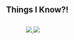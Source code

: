 

<!-- Technologies -->
<div id="user-content-toc">
  <ul align="center">
    <summary><h2 style="display: inline-block">Things I Know?!  </h2></summary>
  </ul>
</div>
<p align="center">
  <a href="https://skillicons.dev">
    <img src="https://skillicons.dev/icons?i=c,cpp,cs,html,css,js,ts,docker,git,kubernetes,mongodb,postman"  />
    <img src="https://skillicons.dev/icons?i=aws,java,mysql,nodejs,py,tensorflow,pytorch,linux,github,githubactions,react,threejs" />
  </a>
</p>

